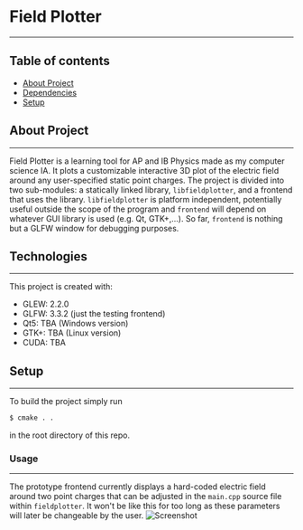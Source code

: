 # Field Plotter
---

## Table of contents

* [About Project](#general-info)
* [Dependencies](#technologies)
* [Setup](#setup)

## About Project
---
Field Plotter is a learning tool for AP and IB Physics made as my computer science IA. It plots a customizable interactive 3D plot of the electric field around any user-specified static point charges. The project is divided into two sub-modules: a statically linked library, `libfieldplotter`, and a frontend that uses the library. `libfieldplotter` is platform independent, potentially useful outside the scope of the program and `frontend` will depend on whatever GUI library is used (e.g. Qt, GTK+,...). So far, `frontend` is nothing but a GLFW window for debugging purposes.
	
## Technologies
---
This project is created with:
* GLEW: 2.2.0
* GLFW: 3.3.2 (just the testing frontend)
* Qt5: TBA (Windows version)
* GTK+: TBA (Linux version)
* CUDA: TBA


## Setup
---
To build the project simply run
```sh
$ cmake . .
```
in the root directory of this repo.

### Usage
---
The prototype frontend currently displays a hard-coded electric field around two point charges that can be adjusted in the `main.cpp` source file within `fieldplotter`. It won't be like this for too long as these parameters will later be changeable by the user.
![Screenshot](https://i.imgur.com/ALwgeFy.png)
